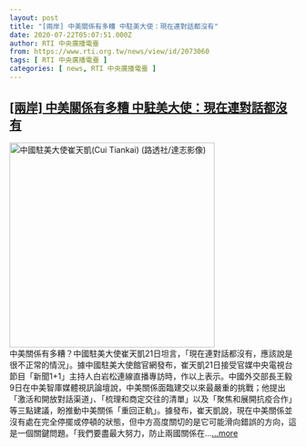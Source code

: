 ```yaml
---
layout: post
title: "[兩岸] 中美關係有多糟 中駐美大使：現在連對話都沒有"
date: 2020-07-22T05:07:51.000Z
author: RTI 中央廣播電臺
from: https://www.rti.org.tw/news/view/id/2073060
tags: [ RTI 中央廣播電臺 ]
categories: [ news, RTI 中央廣播電臺 ]
---
```

<!--1595394471000-->
[[兩岸] 中美關係有多糟 中駐美大使：現在連對話都沒有](https://www.rti.org.tw/news/view/id/2073060)
------

<div>
<img src="https://static.rti.org.tw/assets/thumbnails/2018/12/25/1bfccbdbc769d3377d36f05869ab0545.jpg" width="360" alt="中國駐美大使崔天凱(Cui Tiankai) (路透社/達志影像)" title="中國駐美大使崔天凱(Cui Tiankai) (路透社/達志影像)"><br>中美關係有多糟？中國駐美大使崔天凱21日坦言，「現在連對話都沒有，應該說是很不正常的情況」。據中國駐美大使館官網發布，崔天凱21日接受官媒中央電視台節目「新聞1+1」主持人白岩松連線直播專訪時，作以上表示。中國外交部長王毅9日在中美智庫媒體視訊論壇說，中美關係面臨建交以來最嚴重的挑戰；他提出「激活和開放對話渠道」、「梳理和商定交往的清單」以及「聚焦和展開抗疫合作」等三點建議，盼推動中美關係「重回正軌」。據發布，崔天凱說，現在中美關係並沒有處在完全停擺或停頓的狀態，但中方高度關切的是它可能滑向錯誤的方向，這是一個關鍵問題。「我們要盡最大努力，防止兩國關係在...<a target="_blank" href="https://www.rti.org.tw/news/view/id/2073060">...more</a>
</div>
